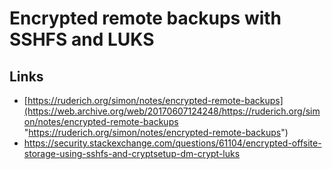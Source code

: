 # Encrypted remote backups with SSHFS and LUKS



## Links

* [https://ruderich.org/simon/notes/encrypted-remote-backups](https://web.archive.org/web/20170607124248/https://ruderich.org/simon/notes/encrypted-remote-backups "https://ruderich.org/simon/notes/encrypted-remote-backups")
* https://security.stackexchange.com/questions/61104/encrypted-offsite-storage-using-sshfs-and-cryptsetup-dm-crypt-luks



